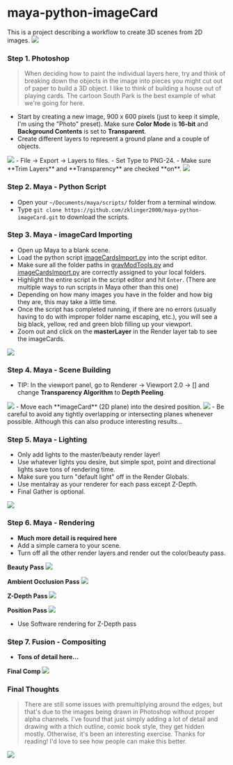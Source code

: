 # maya-python-imageCard
This is a project describing a workflow to create 3D scenes from 2D images.
<img src="./img/pancake_daytime_output_083.jpg"/>

### Step 1. Photoshop
> When deciding how to paint the individual layers here, try and think of breaking down the objects in the image into pieces you might cut out of paper to build a 3D object.  I like to think of building a house out of playing cards.  The cartoon South Park is the best example of what we're going for here.

- Start by creating a new image, 900 x 600 pixels (just to keep it simple, I'm using the "Photo" preset).  Make sure **Color Mode** is **16-bit** and **Background Contents** is set to **Transparent**.
- Create different layers to represent a ground plane and a couple of objects.
<img src="./img/screenShot_01.png"/>
- File -> Export -> Layers to files.
- Set Type to PNG-24.
- Make sure **Trim Layers** and **Transparency** are checked **on**.
<img src="./img/exportLayers.png"/>

### Step 2. Maya - Python Script
- Open your ```~/Documents/maya/scripts/``` folder from a terminal window.
- Type ``` git clone https://github.com/zklinger2000/maya-python-imageCard.git ``` to download the scripts.

### Step 3. Maya - imageCard Importing
- Open up Maya to a blank scene.
- Load the python script [imageCardsImport.py][pySetup] into the script editor.
- Make sure all the folder paths in [gravModTools.py][gMT] and [imageCardsImport.py][pySetup] are correctly assigned to your local folders.
-  Highlight the entire script in the script editor and hit ``` Enter ```. (There are multiple ways to run scripts in Maya other than this one)
-  Depending on how many images you have in the folder and how big they are, this may take a little time.
-  Once the script has completed running, if there are no errors (usually having to do with improper folder name escaping, etc.), you will see a big black, yellow, red and green blob filling up your viewport.
-  Zoom out and click on the **masterLayer** in the Render layer tab to see the imageCards.
<img src="./img/scriptComplete.png"/>

### Step 4. Maya - Scene Building
- TIP: In the viewport panel, go to Renderer -> Viewport 2.0 -> [] and change **Transparency Algorithm** to **Depth Peeling**.
<img src="./img/depthPeeling.png"/>
- Move each **imageCard** (2D plane) into the desired position.
<img src="./img/placingCards.png"/>
- Be careful to avoid any tightly overlapping or intersecting planes whenever possible.  Although this can also produce interesting results...

### Step 5. Maya - Lighting
- Only add lights to the master/beauty render layer!
- Use whatever lights you desire, but simple spot, point and directional lights save tons of rendering time.
- Make sure you turn "default light" off in the Render Globals.
- Use mentalray as your renderer for each pass except Z-Depth.
- Final Gather is optional.
<img src="./img/lighting.png"/>

### Step 6. Maya - Rendering
- **Much more detail is required here**
- Add a simple camera to your scene.
- Turn off all the other render layers and render out the color/beauty pass.

**Beauty Pass**
<img src="./example/example_beauty.png"/>

**Ambient Occlusion Pass**
<img src="./example/example_AO.png"/>

**Z-Depth Pass**
<img src="./example/example_zDepth.png"/>

**Position Pass**
<img src="./example/example_position.png"/>

- Use Software rendering for Z-Depth pass

### Step 7. Fusion - Compositing
- **Tons of detail here...**

**Final Comp**
<img src="./example/example_comp.png"/>

### Final Thoughts
> There are still some issues with premultiplying around the edges, but that's due to the images being drawn in Photoshop without proper alpha channels.  I've found that just simply adding a lot of detail and drawing with a thich outline, comic book style, they get hidden mostly.  Otherwise, it's been an interesting exercise.  Thanks for reading!  I'd love to see how people can make this  better.
<img src="./img/mech_depot.jpg"/>


   [pySetup]: <https://github.com/zklinger2000/maya-python-imageCard/blob/master/scripts/imageCardsImport.py>
   [gMT]: <https://github.com/zklinger2000/maya-python-imageCard/blob/master/scripts/gravModTools.py>

